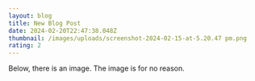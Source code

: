 ```yaml
---
layout: blog
title: New Blog Post
date: 2024-02-20T22:47:38.048Z
thumbnail: /images/uploads/screenshot-2024-02-15-at-5.20.47 pm.png
rating: 2
---
```

Below, there is an image. The image is for no reason.
